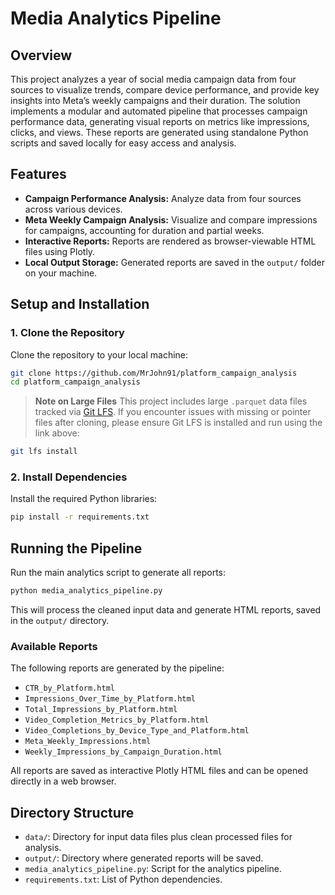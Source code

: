 # Media Analytics Pipeline

## Overview

This project analyzes a year of social media campaign data from four sources to visualize trends, compare device performance, and provide key insights into Meta’s weekly campaigns and their duration. The solution implements a modular and automated pipeline that processes campaign performance data, generating visual reports on metrics like impressions, clicks, and views. These reports are generated using standalone Python scripts and saved locally for easy access and analysis.

## Features

* **Campaign Performance Analysis:** Analyze data from four sources across various devices.
* **Meta Weekly Campaign Analysis:** Visualize and compare impressions for campaigns, accounting for duration and partial weeks.
* **Interactive Reports:** Reports are rendered as browser-viewable HTML files using Plotly.
* **Local Output Storage:** Generated reports are saved in the `output/` folder on your machine.

## Setup and Installation

### 1. Clone the Repository

Clone the repository to your local machine:

```bash
git clone https://github.com/MrJohn91/platform_campaign_analysis
cd platform_campaign_analysis
```

> **Note on Large Files**
> This project includes large `.parquet` data files tracked via [Git LFS](https://git-lfs.com/).
> If you encounter issues with missing or pointer files after cloning, please ensure Git LFS is installed and run using the link above:

```bash
git lfs install
```

### 2. Install Dependencies

Install the required Python libraries:

```bash
pip install -r requirements.txt
```

## Running the Pipeline

Run the main analytics script to generate all reports:

```bash
python media_analytics_pipeline.py
```

This will process the cleaned input data and generate HTML reports, saved in the `output/` directory.

### Available Reports

The following reports are generated by the pipeline:

* `CTR_by_Platform.html`
* `Impressions_Over_Time_by_Platform.html`
* `Total_Impressions_by_Platform.html`
* `Video_Completion_Metrics_by_Platform.html`
* `Video_Completions_by_Device_Type_and_Platform.html`
* `Meta_Weekly_Impressions.html`
* `Weekly_Impressions_by_Campaign_Duration.html`

All reports are saved as interactive Plotly HTML files and can be opened directly in a web browser.

## Directory Structure

* `data/`: Directory for input data files plus clean processed files for analysis.
* `output/`: Directory where generated reports will be saved.
* `media_analytics_pipeline.py`: Script for the analytics pipeline.
* `requirements.txt`: List of Python dependencies.

